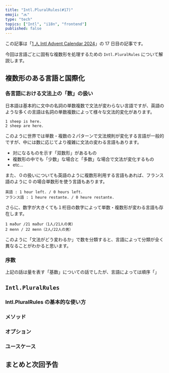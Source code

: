 ```yaml
---
title: "Intl.PluralRules(#17)"
emoji: "🔜"
type: "tech"
topics: ["Intl", "i18n", "frontend"]
published: false
---
```


この記事は「[1 人 Intl Advent Calendar 2024](https://adventar.org/calendars/10555)」の 17 日目の記事です。

今回は言語ごとに固有な複数形を処理するための `Intl.PluralRules` について解説します。

## 複数形のある言語と国際化

### 各言語における文法上の「数」の扱い

日本語は基本的に文中の名詞の単数複数で文法が変わらない言語ですが、英語のような多くの言語は名詞の単数複数によって様々な文法的変化があります。

```
1 sheep is here.
2 sheep are here.
```

このように世界では単数・複数の２パターンで文法規則が変化する言語が一般的ですが、中には数に応じてより複雑に文法の変わる言語もあります。

- 対になるものを示す「双数形」があるもの
- 複数形の中でも「少数」な場合と「多数」な場合で文法が変化するもの
- etc...

また、０の扱いについても英語のように複数形利用する言語もあれば、フランス語のように 0 の場合単数形を使う言語もあります。

```
英語 : 1 hour left. / 0 hours left.
フランス語 : 1 heure restante. / 0 heure restante.
```

さらに、数字が大きくても１桁目の数字によって単数・複数形が変わる言語も存在します。

```
1 maður /21 maður（1人/21人の男）
2 menn / 22 menn（2人/22人の男）
```

このように「文法がどう変わるか」で数を分類すると、言語によって分類が全く異なることがわかると思います。

### 序数

上記の話は量を表す「基数」についての話でしたが、言語によっては順序「」

## `Intl.PluralRules`

### Intl.PluralRules の基本的な使い方

### メソッド

### オプション

### ユースケース

## まとめと次回予告
